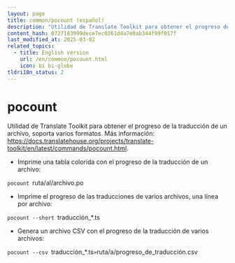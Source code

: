 ```yaml
---
layout: page
title: common/pocount (español)
description: "Utilidad de Translate Toolkit para obtener el progreso de la traducción de un archivo, soporta varios formatos."
content_hash: 0727183999dece7ec0261d4a7e8ab344f99f017f
last_modified_at: 2025-03-02
related_topics:
  - title: English version
    url: /en/common/pocount.html
    icon: bi bi-globe
tldri18n_status: 2
---
```

# pocount

Utilidad de Translate Toolkit para obtener el progreso de la traducción de un archivo, soporta varios formatos.
Más información: <https://docs.translatehouse.org/projects/translate-toolkit/en/latest/commands/pocount.html>.

- Imprime una tabla colorida con el progreso de la traducción de un archivo:

`pocount `<span class="tldr-var badge badge-pill bg-dark-lm bg-white-dm text-white-lm text-dark-dm font-weight-bold">ruta/al/archivo.po</span>

- Imprime el progreso de las traducciones de varios archivos, una línea por archivo:

`pocount --short `<span class="tldr-var badge badge-pill bg-dark-lm bg-white-dm text-white-lm text-dark-dm font-weight-bold">traducción_*.ts</span>

- Genera un archivo CSV con el progreso de la traducción de varios archivos:

`pocount --csv `<span class="tldr-var badge badge-pill bg-dark-lm bg-white-dm text-white-lm text-dark-dm font-weight-bold">traducción_*.ts</span>` > `<span class="tldr-var badge badge-pill bg-dark-lm bg-white-dm text-white-lm text-dark-dm font-weight-bold">ruta/a/progreso_de_traducción.csv</span>
